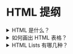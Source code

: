 # HTML 提纲

<details>
<summary>HTML 是什么？</summary>
HTML (HyperText Markup Language) 是网页的骨架。
</details>

<details>
<summary>如何画出 HTML 表格？</summary>
```html
<table>
    <tr><td>1</td><td>2</td></tr>
    <tr><td>3</td><td>4</td></tr>
</table>
```
</details>

<details>
<summary>HTML Lists 有哪几种？</summary>
- Ordered Lists
- Unordered Lists
</details>
